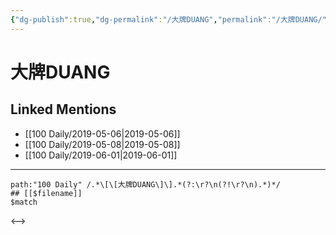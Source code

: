 ```yaml
---
{"dg-publish":true,"dg-permalink":"/大牌DUANG","permalink":"/大牌DUANG/","created":"2023-03-20T14:49:32.344+08:00","updated":"2023-03-20T14:49:33.166+08:00"}
---
```


# 大牌DUANG

## Linked Mentions
- [[100 Daily/2019-05-06\|2019-05-06]]
- [[100 Daily/2019-05-08\|2019-05-08]]
- [[100 Daily/2019-06-01\|2019-06-01]]


---

```expander
path:"100 Daily" /.*\[\[大牌DUANG\]\].*(?:\r?\n(?!\r?\n).*)*/
## [[$filename]]
$match
```

<-->